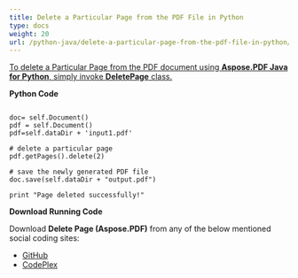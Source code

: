 ```yaml
---
title: Delete a Particular Page from the PDF File in Python
type: docs
weight: 20
url: /python-java/delete-a-particular-page-from-the-pdf-file-in-python/
---
```


<ins>To delete a Particular Page from the PDF document using **Aspose.PDF Java for Python**, simply invoke **DeletePage** class.

**Python Code**
```

doc= self.Document()
pdf = self.Document()
pdf=self.dataDir + 'input1.pdf'

# delete a particular page
pdf.getPages().delete(2)

# save the newly generated PDF file
doc.save(self.dataDir + "output.pdf")

print "Page deleted successfully!"

```

**Download Running Code**

Download **Delete Page (Aspose.PDF)** from any of the below mentioned social coding sites:

- [GitHub](https://github.com/aspose-pdf/Aspose.PDF-for-Java/blob/master/Plugins/Aspose_Pdf_Java_for_Python/test/WorkingWithPages/DeletePage/DeletePage.py)
- [CodePlex](http://asposepdfjavapython.codeplex.com/SourceControl/latest#test/WorkingWithPages/DeletePage/DeletePage.py)
